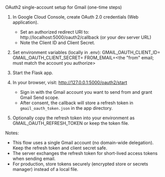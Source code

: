 OAuth2 single-account setup for Gmail (one-time steps)

1. In Google Cloud Console, create OAuth 2.0 credentials (Web application).
   - Set an authorized redirect URI to: http://localhost:5000/oauth2/callback (or your dev server URL)
   - Note the Client ID and Client Secret.

2. Set environment variables (locally in .env):
   GMAIL_OAUTH_CLIENT_ID=<your-client-id>
   GMAIL_OAUTH_CLIENT_SECRET=<your-client-secret>
   FROM_EMAIL=<the "from" email; must match the account you authorize>

3. Start the Flask app.

4. In your browser, visit: http://127.0.0.1:5000/oauth2/start
   - Sign in with the Gmail account you want to send from and grant Gmail Send scope.
   - After consent, the callback will store a refresh token in `gmail_oauth_token.json` in the app directory.

5. Optionally copy the refresh token into your environment as GMAIL_OAUTH_REFRESH_TOKEN or keep the token file.

Notes:
- This flow uses a single Gmail account (no domain-wide delegation). Keep the refresh token and client secret safe.
- The server exchanges the refresh token for short-lived access tokens when sending email.
- For production, store tokens securely (encrypted store or secrets manager) instead of a local file.
